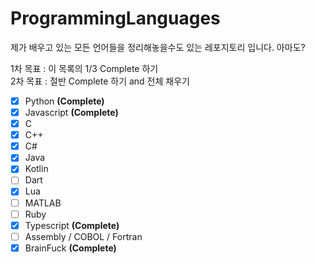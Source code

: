 # ProgrammingLanguages
제가 배우고 있는 모든 언어들을 정리해놓을수도 있는 레포지토리 입니다. 아마도?

1차 목표 : 이 목록의 1/3 Complete 하기 <br>
2차 목표 : 절반 Complete 하기 and 전체 채우기<br>

- [X] Python **(Complete)**<br>
- [X] Javascript **(Complete)**<br>
- [X] C <br>
- [X] C++ <br>
- [X] C# <br>
- [X] Java <br>
- [X] Kotlin <br>
- [ ] Dart <br>
- [X] Lua <br>
- [ ] MATLAB <br>
- [ ] Ruby <br>
- [X] Typescript **(Complete)**<br>
- [ ] Assembly / COBOL / Fortran <br>
- [X] BrainFuck **(Complete)**<br>
